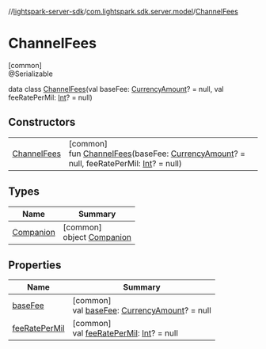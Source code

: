 //[lightspark-server-sdk](../../../index.md)/[com.lightspark.sdk.server.model](../index.md)/[ChannelFees](index.md)

# ChannelFees

[common]\
@Serializable

data class [ChannelFees](index.md)(val baseFee: [CurrencyAmount](../-currency-amount/index.md)? = null, val feeRatePerMil: [Int](https://kotlinlang.org/api/latest/jvm/stdlib/kotlin/-int/index.html)? = null)

## Constructors

| | |
|---|---|
| [ChannelFees](-channel-fees.md) | [common]<br>fun [ChannelFees](-channel-fees.md)(baseFee: [CurrencyAmount](../-currency-amount/index.md)? = null, feeRatePerMil: [Int](https://kotlinlang.org/api/latest/jvm/stdlib/kotlin/-int/index.html)? = null) |

## Types

| Name | Summary |
|---|---|
| [Companion](-companion/index.md) | [common]<br>object [Companion](-companion/index.md) |

## Properties

| Name | Summary |
|---|---|
| [baseFee](base-fee.md) | [common]<br>val [baseFee](base-fee.md): [CurrencyAmount](../-currency-amount/index.md)? = null |
| [feeRatePerMil](fee-rate-per-mil.md) | [common]<br>val [feeRatePerMil](fee-rate-per-mil.md): [Int](https://kotlinlang.org/api/latest/jvm/stdlib/kotlin/-int/index.html)? = null |

